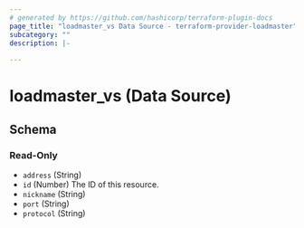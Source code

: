 ```yaml
---
# generated by https://github.com/hashicorp/terraform-plugin-docs
page_title: "loadmaster_vs Data Source - terraform-provider-loadmaster"
subcategory: ""
description: |-
  
---
```


# loadmaster_vs (Data Source)





<!-- schema generated by tfplugindocs -->
## Schema

### Read-Only

- `address` (String)
- `id` (Number) The ID of this resource.
- `nickname` (String)
- `port` (String)
- `protocol` (String)
